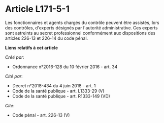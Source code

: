 # Article L171-5-1

Les fonctionnaires et agents chargés du contrôle peuvent être assistés, lors des contrôles, d'experts désignés par l'autorité
administrative. Ces experts sont astreints au secret professionnel conformément aux dispositions des articles 226-13 et
226-14 du code pénal.

**Liens relatifs à cet article**

_Créé par_:

  - Ordonnance n°2016-128 du 10 février 2016 - art. 34

_Cité par_:

  - Décret n°2018-434 du 4 juin 2018 - art. 1
  - Code de la santé publique - art. L1333-29 (V)
  - Code de la santé publique - art. R1333-149 (VD)

_Cite_:

  - Code pénal - art. 226-13 (V)
